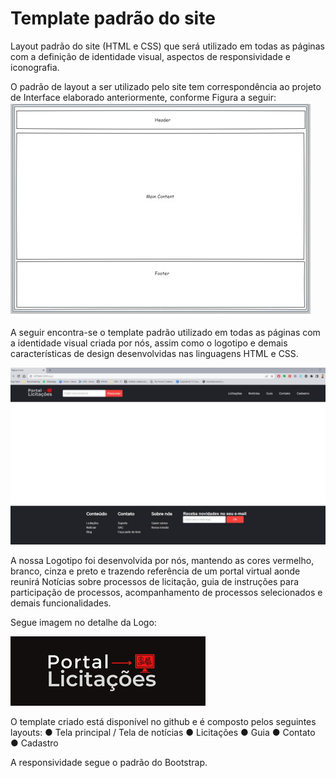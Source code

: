 # Template padrão do site

Layout padrão do site (HTML e CSS) que será utilizado em todas as páginas com a definição de identidade visual, aspectos de responsividade e iconografia.


O padrão de layout a ser utilizado pelo site tem correspondência ao projeto de Interface elaborado anteriormente, conforme Figura a seguir:
![Estrutura de telas](img/estrutura%20telas.jpeg)

A seguir encontra-se o template padrão utilizado em todas as páginas com a identidade visual criada por nós, assim como o logotipo e demais características de design desenvolvidas nas linguagens HTML e CSS.

![Template](img/template%20com%20design.jpg)

A nossa Logotipo foi desenvolvida por nós, mantendo as cores vermelho, branco, cinza e preto e trazendo referência de um portal virtual aonde reunirá Notícias sobre processos de licitação, guia de instruções para participação de processos, acompanhamento de processos selecionados e demais funcionalidades.

Segue imagem no detalhe da Logo:

![logo fundo preto](img/logo%20fundo%20preto.png)

O template criado está disponível no github e é composto pelos seguintes layouts: 
●	Tela principal / Tela de notícias
●	Licitações
●	Guia
●	Contato
●	Cadastro

A responsividade segue o padrão do Bootstrap.
